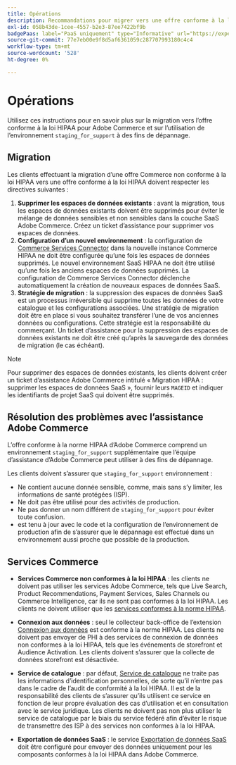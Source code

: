 ```yaml
---
title: Opérations
description: Recommandations pour migrer vers une offre conforme à la loi HIPAA et utiliser l’environnement d’évaluation secondaire à des fins de dépannage.
exl-id: 058b43de-1cee-4557-b2e3-87ee7422bf9b
badgePaas: label="PaaS uniquement" type="Informative" url="https://experienceleague.adobe.com/fr/docs/commerce/user-guides/product-solutions" tooltip="S’applique uniquement aux projets Adobe Commerce on Cloud (infrastructure PaaS gérée par Adobe) et aux projets On-premise."
source-git-commit: 77e7eb00e9f8d5af6361059c287707993180c4c4
workflow-type: tm+mt
source-wordcount: '528'
ht-degree: 0%

---
```


# Opérations

Utilisez ces instructions pour en savoir plus sur la migration vers l’offre conforme à la loi HIPAA pour Adobe Commerce et sur l’utilisation de l’environnement `staging_for_support` à des fins de dépannage.

## Migration

Les clients effectuant la migration d’une offre Commerce non conforme à la loi HIPAA vers une offre conforme à la loi HIPAA doivent respecter les directives suivantes :

1. **Supprimer les espaces de données existants** : avant la migration, tous les espaces de données existants doivent être supprimés pour éviter le mélange de données sensibles et non sensibles dans la couche SaaS Adobe Commerce. Créez un ticket d’assistance pour supprimer vos espaces de données.
1. **Configuration d’un nouvel environnement** : la configuration de [Commerce Services Connector](https://experienceleague.adobe.com/fr/docs/commerce/user-guides/integration-services/saas) dans la nouvelle instance Commerce HIPAA ne doit être configurée qu’une fois les espaces de données supprimés. Le nouvel environnement SaaS HIPAA ne doit être utilisé qu’une fois les anciens espaces de données supprimés. La configuration de Commerce Services Connector déclenche automatiquement la création de nouveaux espaces de données SaaS.
1. **Stratégie de migration** : la suppression des espaces de données SaaS est un processus irréversible qui supprime toutes les données de votre catalogue et les configurations associées. Une stratégie de migration doit être en place si vous souhaitez transférer l’une de vos anciennes données ou configurations. Cette stratégie est la responsabilité du commerçant. Un ticket d’assistance pour la suppression des espaces de données existants ne doit être créé qu’après la sauvegarde des données de migration (le cas échéant).

>[!NOTE]
>Pour supprimer des espaces de données existants, les clients doivent créer un ticket d’assistance Adobe Commerce intitulé « Migration HIPAA : supprimer les espaces de données SaaS », fournir leurs `MAGEID` et indiquer les identifiants de projet SaaS qui doivent être supprimés.

## Résolution des problèmes avec l’assistance Adobe Commerce

L’offre conforme à la norme HIPAA d’Adobe Commerce comprend un environnement `staging_for_support` supplémentaire que l’équipe d’assistance d’Adobe Commerce peut utiliser à des fins de dépannage.

Les clients doivent s’assurer que `staging_for_support` environnement :

- Ne contient aucune donnée sensible, comme, mais sans s’y limiter, les informations de santé protégées (ISP).
- Ne doit pas être utilisé pour des activités de production.
- Ne pas donner un nom différent de `staging_for_support` pour éviter toute confusion.
- est tenu à jour avec le code et la configuration de l’environnement de production afin de s’assurer que le dépannage est effectué dans un environnement aussi proche que possible de la production.

## Services Commerce

- **Services Commerce non conformes à la loi HIPAA** : les clients ne doivent pas utiliser les services Adobe Commerce, tels que Live Search, Product Recommendations, Payment Services, Sales Channels ou Commerce Intelligence, car ils ne sont pas conformes à la loi HIPAA. Les clients ne doivent utiliser que les [services conformes à la norme HIPAA](overview.md).

- **Connexion aux données** : seul le collecteur back-office de l’extension [Connexion aux données](https://experienceleague.adobe.com/fr/docs/commerce/data-connection/overview) est conforme à la norme HIPAA. Les clients ne doivent pas envoyer de PHI à des services de connexion de données non conformes à la loi HIPAA, tels que les événements de storefront et Audience Activation. Les clients doivent s’assurer que la collecte de données storefront est désactivée.

- **Service de catalogue** : par défaut, [Service de catalogue](https://experienceleague.adobe.com/fr/docs/commerce/catalog-service/overview) ne traite pas les informations d’identification personnelles, de sorte qu’il n’entre pas dans le cadre de l’audit de conformité à la loi HIPAA. Il est de la responsabilité des clients de s’assurer qu’ils utilisent ce service en fonction de leur propre évaluation des cas d’utilisation et en consultation avec le service juridique. Les clients ne doivent pas non plus utiliser le service de catalogue par le biais du service fédéré afin d’éviter le risque de transmettre des ISP à des services non conformes à la loi HIPAA.

- **Exportation de données SaaS** : le service [Exportation de données SaaS](https://experienceleague.adobe.com/fr/docs/commerce/saas-data-export/overview) doit être configuré pour envoyer des données uniquement pour les composants conformes à la loi HIPAA dans Adobe Commerce.
